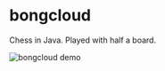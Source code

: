 bongcloud
===============
Chess in Java. 
Played with half a board.

![bongcloud demo](https://github.com/albab/bongcloud/tree/master/img/screenshot.png "bongcloud")